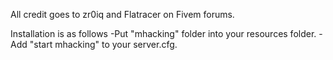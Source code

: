 All credit goes to zr0iq and Flatracer on Fivem forums.

Installation is as follows
-Put "mhacking" folder into your resources folder.
-Add "start mhacking" to your server.cfg.
